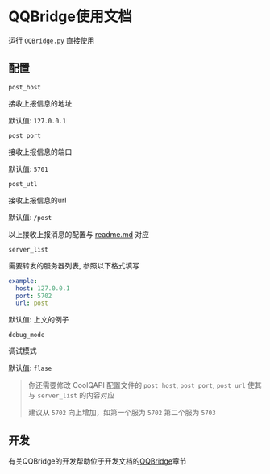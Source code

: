 # QQBridge使用文档

运行 `QQBridge.py` 直接使用

## 配置

`post_host`

接收上报信息的地址

默认值: `127.0.0.1`

`post_port`

接收上报信息的端口

默认值: `5701`

`post_utl`

接收上报信息的url

默认值: `/post`

以上接收上报消息的配置与 [readme.md](../readme.md) 对应

`server_list`

需要转发的服务器列表, 参照以下格式填写

```yaml
example:
  host: 127.0.0.1
  port: 5702
  url: post
```

默认值: 上文的例子

`debug_mode`

调试模式

默认值: `flase`

> 你还需要修改 CoolQAPI 配置文件的 `post_host`, `post_port`, `post_url` 使其与 `server_list` 的内容对应
>
> 建议从 `5702` 向上增加，如第一个服为 `5702` 第二个服为 `5703`

## 开发

有关QQBridge的开发帮助位于开发文档的[QQBridge](plugin.md#QQBridge)章节
